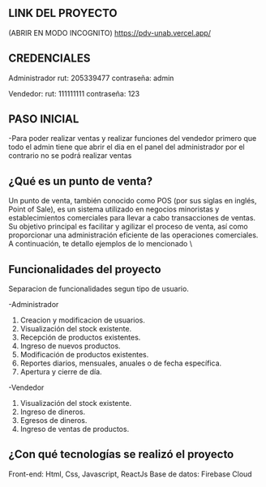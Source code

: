 ## LINK DEL PROYECTO

(ABRIR EN MODO INCOGNITO)
https://pdv-unab.vercel.app/

## CREDENCIALES

Administrador
rut: 205339477
contraseña: admin

Vendedor:
rut: 111111111
contraseña: 123

## PASO INICIAL

-Para poder realizar ventas y realizar funciones del vendedor primero que todo el admin tiene que abrir el dia en el panel del administrador por el contrario no se podrá realizar ventas

## ¿Qué es un punto de venta?

Un punto de venta, también conocido como POS (por sus siglas en inglés, Point of Sale), es un sistema utilizado en negocios minoristas y establecimientos comerciales para llevar a cabo transacciones de ventas. Su objetivo principal es facilitar y agilizar el proceso de venta, así como proporcionar una administración eficiente de las operaciones comerciales. A continuación, te detallo ejemplos de lo mencionado \

## Funcionalidades del proyecto

Separacion de funcionalidades segun tipo de usuario.

-Administrador

1. Creacion y modificacion de usuarios.
2. Visualización del stock existente.
3. Recepción de productos existentes.
4. Ingreso de nuevos productos.
5. Modificación de productos existentes.
6. Reportes diarios, mensuales, anuales o de fecha específica.
7. Apertura y cierre de día.

-Vendedor

1. Visualización del stock existente.
2. Ingreso de dineros.
3. Egresos de dineros.
4. Ingreso de ventas de productos.

## ¿Con qué tecnologías se realizó el proyecto

Front-end: Html, Css, Javascript, ReactJs
Base de datos: Firebase Cloud

